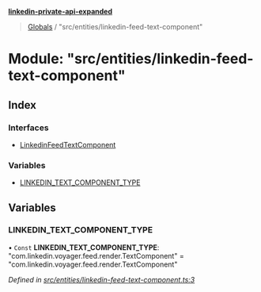 **[linkedin-private-api-expanded](../README.md)**

> [Globals](../globals.md) / "src/entities/linkedin-feed-text-component"

# Module: "src/entities/linkedin-feed-text-component"

## Index

### Interfaces

* [LinkedinFeedTextComponent](../interfaces/_src_entities_linkedin_feed_text_component_.linkedinfeedtextcomponent.md)

### Variables

* [LINKEDIN\_TEXT\_COMPONENT\_TYPE](_src_entities_linkedin_feed_text_component_.md#linkedin_text_component_type)

## Variables

### LINKEDIN\_TEXT\_COMPONENT\_TYPE

• `Const` **LINKEDIN\_TEXT\_COMPONENT\_TYPE**: \"com.linkedin.voyager.feed.render.TextComponent\" = "com.linkedin.voyager.feed.render.TextComponent"

*Defined in [src/entities/linkedin-feed-text-component.ts:3](https://github.com/khanhtranngoccva/linkedin-private-api/blob/a63729e/src/entities/linkedin-feed-text-component.ts#L3)*
